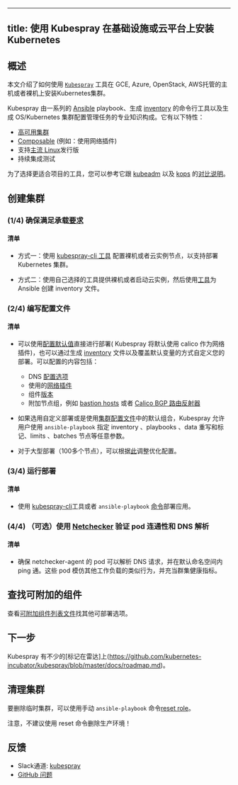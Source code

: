 <!--
---
title: Installing Kubernetes On-premise/Cloud Providers with Kubespray
---
-->

---
title: 使用 Kubespray 在基础设施或云平台上安装 Kubernetes
---

<!--
## Overview

This quickstart helps to install a Kubernetes cluster hosted
on GCE, Azure, OpenStack, AWS or Baremetal with
[`Kubespray`](https://github.com/kubernetes-incubator/kubespray) tool.

Kubespray is a composition of [Ansible](http://docs.ansible.com/) playbooks,
[inventory](https://github.com/kubernetes-incubator/kubespray/blob/master/docs/ansible.md)
generation CLI tools and domain knowledge for generic OS/Kubernetes
clusters configuration management tasks. It provides:

* [High available cluster](https://github.com/kubernetes-incubator/kubespray/blob/master/docs/ha-mode.md)
* [Composable](https://github.com/kubernetes-incubator/kubespray/blob/master/docs/vars.md)
  (Choice of the network plugin, for instance)
* Support most popular Linux
  [distributions](https://github.com/kubernetes-incubator/kubespray#supported-linux-distributions)
* Continuous integration tests

To choose a tool which fits your use case the best, you may want to read this
[comparison](https://github.com/kubernetes-incubator/kubespray/blob/master/docs/comparisons.md)
to [kubeadm](../kubeadm) and [kops](../kops).
-->

## 概述

本文介绍了如何使用 [`Kubespray`](https://github.com/kubernetes-incubator/kubespray)
工具在 GCE, Azure, OpenStack, AWS托管的主机或者裸机上安装Kubernetes集群。

Kubespray 由一系列的 [Ansible](http://docs.ansible.com/) playbook、生成 [inventory](https://github.com/kubernetes-incubator/kubespray/blob/master/docs/ansible.md) 的命令行工具以及生成 OS/Kubernetes 集群配置管理任务的专业知识构成。它有以下特性：
 
* [高可用集群](https://github.com/kubernetes-incubator/kubespray/blob/master/docs/ha-mode.md)
* [Composable](https://github.com/kubernetes-incubator/kubespray/blob/master/docs/vars.md)
  (例如：使用网络插件)
* 支持[主流 Linux](https://github.com/kubernetes-incubator/kubespray#supported-linux-distributions)发行版
* 持续集成测试

为了选择更适合项目的工具，您可以参考它跟 [kubeadm](../kubeadm) 以及 [kops](../kops) 的[对比说明](https://github.com/kubernetes-incubator/kubespray/blob/master/docs/comparisons.md)。

<!--
## Creating a cluster

### (1/4) Ensure the underlay [requirements](https://github.com/kubernetes-incubator/kubespray#requirements) are met

#### Checklist

* You must have cloud instances or baremetal nodes running for your future Kubernetes cluster.
  A way to achieve that is to use the
  [kubespray-cli tool](https://github.com/kubernetes-incubator/kubespray/blob/master/docs/getting-started.md).
* Or provision baremetal hosts with a tool-of-your-choice or launch cloud instances,
  then create an inventory file for Ansible with this [tool](https://github.com/kubernetes-incubator/kubespray/blob/master/contrib/inventory_builder/inventory.py).

-->

## 创建集群

### (1/4) 确保满足承载[要求](https://github.com/kubernetes-incubator/kubespray#requirements)

#### 清单

* 方式一：使用 [kubespray-cli 工具](https://github.com/kubernetes-incubator/kubespray/blob/master/docs/getting-started.md) 配置裸机或者云实例节点，以支持部署 Kubernetes 集群。
  
* 方式二：使用自己选择的工具提供裸机或者启动云实例，然后使用[工具](https://github.com/kubernetes-incubator/kubespray/blob/master/contrib/inventory_builder/inventory.py)为 Ansible 创建 inventory 文件。

<!--  
### (2/4) Compose the deployment

#### Checklist

* Customize your deployment by usual Ansible meanings, which is
  [generating inventory](https://github.com/kubernetes-incubator/kubespray/blob/master/docs/getting-started.md#building-your-own-inventory)
  and overriding default data [variables](https://github.com/kubernetes-incubator/kubespray/blob/master/docs/vars.md).
  Or just stick with default values (Kubespray will choose Calico networking plugin for you
  then). This includes steps like deciding on the:
  * DNS [configuration options](https://github.com/kubernetes-incubator/kubespray/blob/master/docs/dns-stack.md)
  * [Networking plugin](https://github.com/kubernetes-incubator/kubespray#network-plugins) to use
  * [Versions](https://github.com/kubernetes-incubator/kubespray#versions-of-supported-components)
    of components.
  * Additional node groups like [bastion hosts](https://github.com/kubernetes-incubator/kubespray/blob/master/docs/ansible.md#bastion-host) or
    [Calico BGP route reflectors](https://github.com/kubernetes-incubator/kubespray/blob/master/docs/calico.md#optional--bgp-peering-with-border-routers).
* Plan custom deployment steps, if any, or use the default composition layer in the
  [cluster definition file](https://github.com/kubernetes-incubator/kubespray/blob/master/cluster.yml).
  Taking the best from Ansible world, Kubespray allows users to execute arbitrary steps via the
  ``ansible-playbook`` with given inventory, playbooks, data overrides and tags, limits, batches
  of nodes to deploy and so on.
* For large deployments (100+ nodes), you may want to
  [tweak things](https://github.com/kubernetes-incubator/kubespray/blob/master/docs/large-deployments.md)
  for best results.
-->

### (2/4) 编写配置文件

#### 清单

* 可以使用[配置默认值](https://github.com/kubernetes-incubator/kubespray/blob/master/docs/vars.md)直接进行部署( Kubespray 将默认使用 calico 作为网络插件)，也可以通过生成 [inventory](https://github.com/kubernetes-incubator/kubespray/blob/master/docs/getting-started.md#building-your-own-inventory) 文件以及覆盖默认变量的方式自定义您的部署。可以配置的内容包括：
  * DNS [配置选项](https://github.com/kubernetes-incubator/kubespray/blob/master/docs/dns-stack.md)
  * 使用的[网络插件](https://github.com/kubernetes-incubator/kubespray#network-plugins) 
  * 组件[版本](https://github.com/kubernetes-incubator/kubespray#versions-of-supported-components)
  * 附加节点组，例如 [bastion hosts](https://github.com/kubernetes-incubator/kubespray/blob/master/docs/ansible.md#bastion-host) 或者
    [Calico BGP 路由反射器](https://github.com/kubernetes-incubator/kubespray/blob/master/docs/calico.md#optional--bgp-peering-with-border-routers)
* 如果选用自定义部署或是使用[集群配置文件](https://github.com/kubernetes-incubator/kubespray/blob/master/cluster.yml)中的默认组合，Kubespray 允许用户使用 ``ansible-playbook`` 指定 inventory 、playbooks 、data 重写和标记、limits 、batches 节点等任意参数。
  
* 对于大型部署（100多个节点），可以根据[此](https://github.com/kubernetes-incubator/kubespray/blob/master/docs/large-deployments.md)调整优化配置。

<!--
### (3/4) Run the deployment

#### Checklist

* Apply deployment with
 [kubespray-cli tool](https://github.com/kubernetes-incubator/kubespray/blob/master/docs/getting-started.md)
  or ``ansible-playbook``
 [manual commands](https://github.com/kubernetes-incubator/kubespray/blob/master/docs/getting-started.md#starting-custom-deployment).
-->

### (3/4) 运行部署

#### 清单

* 使用 [kubespray-cli](https://github.com/kubernetes-incubator/kubespray/blob/master/docs/getting-started.md)工具或者 ``ansible-playbook`` [命令](https://github.com/kubernetes-incubator/kubespray/blob/master/docs/getting-started.md#starting-custom-deployment)部署应用。

<!--
### (4/4) (Optional) verify inter-pods connectivity and DNS resolve with [Netchecker](https://github.com/kubernetes-incubator/kubespray/blob/master/docs/netcheck.md)

#### Checklist

* Ensure the netchecker-agent's pods can resolve DNS requests and ping each over within the default namespace.
  Those pods mimic similar behavior of the rest of the workloads and serve as cluster health indicators.
-->

### (4/4) （可选）使用 [Netchecker](https://github.com/kubernetes-incubator/kubespray/blob/master/docs/netcheck.md) 验证 pod 连通性和 DNS 解析

#### 清单

* 确保 netchecker-agent 的 pod 可以解析 DNS 请求，并在默认命名空间内 ping 通。这些 pod 模仿其他工作负载的类似行为，并充当群集健康指标。

<!--
## Explore contributed add-ons

See the [list of contributed playbooks](https://github.com/kubernetes-incubator/kubespray/tree/master/contrib)
to explore other deployment options.
-->

## 查找可附加的组件

查看[可附加组件列表文件](https://github.com/kubernetes-incubator/kubespray/tree/master/contrib)找其他可部署选项。

<!--
## What's next

Kubespray has quite a few [marks on the radar](https://github.com/kubernetes-incubator/kubespray/blob/master/docs/roadmap.md).
-->

## 下一步

Kubespray 有不少的[标记在雷达]上(https://github.com/kubernetes-incubator/kubespray/blob/master/docs/roadmap.md)。

<!--
## Cleanup

To delete your scratch cluster, you can apply the
[reset role](https://github.com/kubernetes-incubator/kubespray/blob/master/roles/reset/tasks/main.yml)
with the manual ``ansible-playbook`` command.

Note, that it is highly unrecommended to delete production clusters with the reset playbook!

-->

## 清理集群

要删除临时集群，可以使用手动 ``ansible-playbook`` 命令[reset role](https://github.com/kubernetes-incubator/kubespray/blob/master/roles/reset/tasks/main.yml)。

注意，不建议使用 reset 命令删除生产环境！ 

<!--
## Feedback

* Slack Channel: [#kubespray](https://kubernetes.slack.com/messages/kubespray/)
* [GitHub Issues](https://github.com/kubernetes-incubator/kubespray/issues)
-->

## 反馈

* Slack通道: [kubespray](https://kubernetes.slack.com/messages/kubespray/)
* [GitHub 问题](https://github.com/kubernetes-incubator/kubespray/issues)
